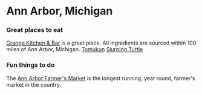 # Ann Arbor, Michigan

### Great places to eat
[Grange Kitchen & Bar](http://www.grangekitchenandbar.com/) is a great place. All ingredients are sourced within 100 miles of Ann Arbor, Michigan.
[Tomukun](http://www.tomukun.com/)
[Slurping Turtle](http://slurpingturtle.com/annarbor/)

### Fun things to do
The [Ann Arbor Farmer's Market](http://www.a2gov.org/departments/Parks-Recreation/parks-places/farmers-market/Pages/default.aspx) is the longest running, year round, farmer's market in the country.


